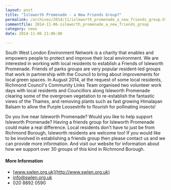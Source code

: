```yaml
---
layout: post
title: "Isleworth Promenade - a New Friends Group?"
permalink: /archives/2014/11/isleworth_promenade_a_new_friends_group.html
commentfile: 2014-11-06-isleworth_promenade_a_new_friends_group
category: news
date: 2014-11-06 21:06:00

---
```


South West London Environment Network is a charity that enables and empowers people to protect and improve their local environment. We are interested in working with local residents to establish a Friends of Isleworth Promenade. Friends of parks groups are very popular resident-led groups that work in partnership with the Council to bring about improvements for local green spaces. In August 2014, at the request of some local residents, Richmond Council's Community Links Team organised two volunteer work days with local residents and Councillors along Isleworth Promenade clearing some of the overgrown vegetation to re-establish the fantastic views of the Thames, and removing plants such as fast growing Himalayan Balsam to allow the Purple Loosestrife to flourish for pollinating insects!

Do you live near Isleworth Promenade? Would you like to help support Isleworth Promenade? Having a friends group for Isleworth Promenade could make a real difference. Local residents don't have to just be from Richmond Borough, Isleworth residents are welcome too! If you would like to be involved in establishing a friends group then please contact us and we can provide more information. And visit our website for information about how we support over 30 groups of this kind in Richmond Borough.

#### More Information

-   [www.swlen.org.uk](http://www.swlen.org.uk)
-   <info@swlen.org.uk>
-   020 8892 0590
